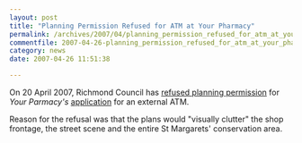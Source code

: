 ```yaml
---
layout: post
title: "Planning Permission Refused for ATM at Your Pharmacy"
permalink: /archives/2007/04/planning_permission_refused_for_atm_at_your_pharma.html
commentfile: 2007-04-26-planning_permission_refused_for_atm_at_your_pharma
category: news
date: 2007-04-26 11:51:38

---
```


On 20 April 2007, Richmond Council has [refused planning permission](http://www.ukplanning.com/richmond/showCaseFile.do?councilName=London+Borough+of+Richmond+upon+Thames&appNumber=07/0599/FUL) for *Your Parmacy's* [application](/archives/2007/03/your_pharmacy_a.html) for an external ATM.

Reason for the refusal was that the plans would "visually clutter" the shop frontage, the street scene and the entire St Margarets' conservation area.
